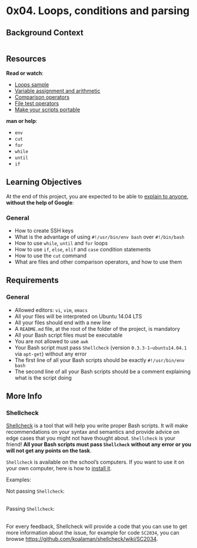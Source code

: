 <h1 class="gap">0x04. Loops, conditions and parsing</h1><div class="gap" id="project-description">
<h2>Background Context</h2>
<p><a href="https://youtu.be/BC2neyc5GcI" target="_blank"><img alt="" src="https://holbertonintranet.s3.amazonaws.com/uploads/medias/2019/6/b07e3333b1edfb9beed5.png?X-Amz-Algorithm=AWS4-HMAC-SHA256&amp;X-Amz-Credential=AKIARDDGGGOUWMNL5ANN%2F20210904%2Fus-east-1%2Fs3%2Faws4_request&amp;X-Amz-Date=20210904T210843Z&amp;X-Amz-Expires=86400&amp;X-Amz-SignedHeaders=host&amp;X-Amz-Signature=16b1c89f8540723b53b0d1a8321a70de6d4b2d5292a1c1e532aaa1a4e21334de" style=""/></a></p>
<h2>Resources</h2>
<p><strong>Read or watch</strong>:</p>
<ul>
<li><a 6mzdeyytpw9r1k0hbkfubq"="" href="/rltoken/XnVjFM8a1W4RfRu4TCPY-g" rltoken="" target="_blank" title="Loops sample" tkpmmkxbw4dgkxdkt51fza"="" zoh3mqvvhyo_itinhksv6q"="">Loops sample</a> </li>
<li><a href="/rltoken/IM0Gv6VPzwAmqzlJxETZkw" target="_blank" title="Variable assignment and arithmetic">Variable assignment and arithmetic</a> </li>
<li><a href="/rltoken/K3E6xI9-goDM-93vsjCpPA" target="_blank" title="Comparison operators">Comparison operators</a> </li>
<li><a href="/rltoken/0OZLLDT28KrRZdid-l6hwg" target="_blank" title="File test operators">File test operators</a> </li>
<li><a href="/rltoken/Dyrnap2UC-LrzrmCOJRx8A" target="_blank" title="Make your scripts portable">Make your scripts portable</a> </li>
</ul>
<p><strong>man or help</strong>:</p>
<ul>
<li><code>env</code></li>
<li><code>cut</code></li>
<li><code>for</code></li>
<li><code>while</code></li>
<li><code>until</code></li>
<li><code>if</code></li>
</ul>
<h2>Learning Objectives</h2>
<p>At the end of this project, you are expected to be able to <a href="/rltoken/GXTAfCK7jqnNboT4MNdPFg" target="_blank" title="explain to anyone">explain to anyone</a>, <strong>without the help of Google</strong>:</p>
<h3>General</h3>
<ul>
<li>How to create SSH keys</li>
<li>What is the advantage of using  <code>#!/usr/bin/env bash</code> over <code>#!/bin/bash</code></li>
<li>How to use <code>while</code>, <code>until</code> and <code>for</code> loops</li>
<li>How to use <code>if</code>, <code>else</code>, <code>elif</code> and <code>case</code> condition statements</li>
<li>How to use the <code>cut</code> command</li>
<li>What are files and other comparison operators, and how to use them</li>
</ul>
<h2>Requirements</h2>
<h3>General</h3>
<ul>
<li>Allowed editors: <code>vi</code>, <code>vim</code>, <code>emacs</code></li>
<li>All your files will be interpreted on Ubuntu 14.04 LTS</li>
<li>All your files should end with a new line</li>
<li>A <code>README.md</code> file, at the root of the folder of the project, is mandatory</li>
<li>All your Bash script files must be executable</li>
<li>You are not allowed to use <code>awk</code></li>
<li>Your Bash script must pass <code>Shellcheck</code> (version <code>0.3.3-1~ubuntu14.04.1</code> via <code>apt-get</code>) without any error</li>
<li>The first line of all your Bash scripts should be exactly <code>#!/usr/bin/env bash</code></li>
<li>The second line of all your Bash scripts should be a comment explaining what is the script doing</li>
</ul>
<h2>More Info</h2>
<h3>Shellcheck</h3>
<p><a href="/rltoken/E7Pr2zeM3cdY5-C0HKwtbw" target="_blank" title="Shellcheck">Shellcheck</a> is a tool that will help you write proper Bash scripts. It will make recommendations on your syntax and semantics and provide advice on edge cases that you might not have thought about. <code>Shellcheck</code> is your friend! <strong>All your Bash scripts must pass <code>Shellcheck</code> without any error or you will not get any points on the task</strong>.</p>
<p><code>Shellcheck</code> is available on the school’s computers. If you want to use it on your own computer, here is how to <a href="/rltoken/SOX0HZTMgzHbcxrvU1X4hw" target="_blank" title="install it">install it</a>.</p>
<p>Examples:</p>
<p>Not passing <code>Shellcheck</code>:<br/>
<br/>
<img alt="" src="https://s3.amazonaws.com/intranet-projects-files/holbertonschool-sysadmin_devops/251/Vxotqyj.png" style=""/></p>
<p>Passing <code>Shellcheck</code>:<br/>
<br/>
<img alt="" src="https://s3.amazonaws.com/intranet-projects-files/holbertonschool-sysadmin_devops/251/ubHWxDU.png" style=""/></p>
<p>For every feedback, Shellcheck will provide a code that you can use to get more information about the issue, for example for code <code>SC2034</code>, you can browse <a href="/rltoken/1SeRQAUtYIpfXXIQeD1PFQ" target="_blank" title="https://github.com/koalaman/shellcheck/wiki/SC2034">https://github.com/koalaman/shellcheck/wiki/SC2034</a>.</p>
</div>